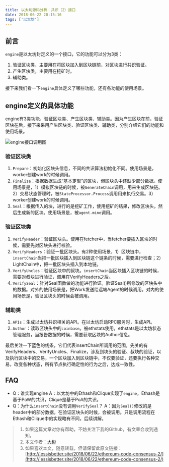 ```yaml
---
title: 以太坊源码分析：共识（2）接口
date: 2018-06-22 20:15:16
tags: ['以太坊']
---
```


## 前言

`engine`是以太坊封定义的一个接口，它的功能可以分为3类：

1. 验证区块类，主要用在将区块加入到区块链前，对区块进行共识验证。
2. 产生区块类，主要用在挖矿时。
3. 辅助类。

<!--more-->

接下来我们看一下`engine`具体定义了哪些功能，还有各功能的使用场景。

## engine定义的具体功能

engine有3类功能，验证区块类、产生区块类、辅助类。因为产生区块在前，验证区块在后，接下来采用产生区块类、验证区块类、辅助类，分别介绍它们的功能和使用场景。

![engine接口调用图](http://cdn.lessisbetter.site/2018-12-engine-interface.png) 


### 验证区块类

1. `Prepare`：初始化区块头信息，不同的共识算法初始化不同。使用场景是，worker创建work的时候调用。
2. `Finalize`：根据数据生成“基本定型”的区块，但区块头中还缺少部分数据。使用场景是，1）模拟区块链的时候，被`GenerateChain`调用，用来生成区块链。2）交易状态管理时，被`StateProcessor.Process`调用用来执行交易。3）worker创建work的时候调用。
3. `Seal`：根据传入的块，进行的是挖矿工作，使用挖矿的结果，修改区块头，然后生成新的区块。使用场景是，被`agent.mine`调用。

### 验证区块类

1. `VerifyHeader`：验证区块头。使用在fetcher中，当fetcher要插入区块的时候，需要先对区块头进行校验。
2. `VerifyHeaders`：验证一批区块头。有2种使用场景，1）区块链中，`insertChain`当把一批区块插入到区块链这个链条的时候，需要进行检查；2）LightChain中，把一批区块头插入到本地链。
3. `VerifyUncles`：验证区块中的叔块。`insertChain`当区块插入区块链的时候，需要对叔块进行验证，调用在VerifyHeaders之后。
4. `VerifySeal`：针对Seal函数做的功能进行验证。验证Seal()所修改的区块头中的数据。对外的使用场景是，把Work发送给远端Agent的时候调用。对内的使用场景是，验证区块头的时候会被调用。

### 辅助类

1. `APIs`：生成以太坊共识相关的API。在以太坊启动RPC服务时，生成API。
2. `Author`：读取区块头中的`coinbase`。被ethstats使用，ethstats是以太坊状态管理服务，当报告数据的时候，需要获取区块的Author信息。

最后关注一下蓝色的线条，它们代表insertChain所调用的范围，先关的有VerifyHeaders、VerifyUncles、Finalize，涉及到块头的验证、叔块的验证，以及执行区块中的交易，一个区块加入到区块链中，不仅要验证，还要执行各种交易，改变各种状态，所有节点执行确定性的行为之后，达成一致性。

## FAQ

- Q：谁实现engine 
  A：以太坊中的Ethash和Clique实现了`engine`，Ethash是基于PoW的共识，Clique是基于PoA的共识。
- Q：为什么`insertChain`没有调用`VerifySeal`？ 
  A：因为`Seal()`修改的是header中的部分数据，在验证区块头的时候，会被调用。只是调用流程在Ethash和Clique中的实现略有不同，后续讲解。

> 1. 如果这篇文章对你有帮助，不妨关注下我的Github，有文章会收到通知。
> 2. 本文作者：[大彬](http://lessisbetter.site/about/)
> 3. 如果喜欢本文，随意转载，但请保留此原文链接：[http://lessisbetter.site/2018/06/22/ethereum-code-consensus-2/](http://lessisbetter.site/2018/06/22/ethereum-code-consensus-2/)